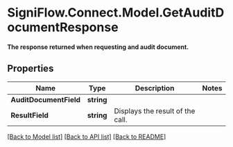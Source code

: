 # SigniFlow.Connect.Model.GetAuditDocumentResponse
#### The response returned when requesting and audit document.

## Properties

Name | Type | Description | Notes
------------ | ------------- | ------------- | -------------
**AuditDocumentField** | **string** |  | 
**ResultField** | **string** | Displays the result of the call. | 

[[Back to Model list]](../README.md#documentation-for-models) [[Back to API list]](../README.md#documentation-for-api-endpoints) [[Back to README]](../README.md)

